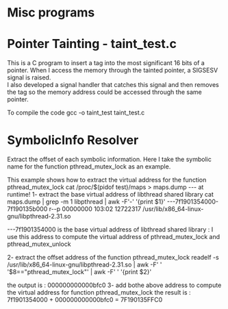 # Misc programs

# Pointer Tainting - taint_test.c
This is a C program to insert a tag into the most significant 16 bits of a pointer. 
When I access the memory through the tainted pointer, a SIGSESV signal is raised.  
I also developed a signal handler that catches this signal and then removes the tag so the memory address could be accessed through the same pointer.

To compile the code 
gcc -o taint_test taint_test.c

# SymbolicInfo Resolver
Extract the offset of each symbolic information. Here I take the symbolic name for the function pthread_mutex_lock as an example.

This example shows how to extract the virtual address for the function pthread_mutex_lock
  cat /proc/$(pidof test)/maps > maps.dump  --- at runtime!
  1- extract the base virtual address of libthread shared library
  cat maps.dump | grep -m 1 libpthread | awk -F'-' '{print $1}'
  ---7f1901354000-7f190135b000 r--p 00000000 103:02 12722317                  /usr/lib/x86_64-linux-gnu/libpthread-2.31.so

  ---7f1901354000 is the base virtual address of libthread shared library : 
  I use this address to compute the virtual address of pthread_mutex_lock and pthread_mutex_unlock

  2- extract the offset address of the function pthread_mutex_lock
  readelf -s /usr/lib/x86_64-linux-gnu/libpthread-2.31.so | awk -F' ' '$8=="pthread_mutex_lock"'  | awk -F' ' '{print $2}'

  the output is : 000000000000bfc0
  3- add bothe above address to compute the virtual address for function pthread_mutex_lock 
   the result is : 7f1901354000 + 000000000000bfc0 = 7F190135FFC0
 
